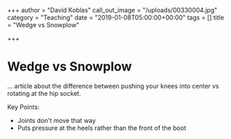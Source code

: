 +++
author = "David Koblas"
call_out_image = "/uploads/00330004.jpg"
category = "Teaching"
date = "2019-01-08T05:00:00+00:00"
tags = []
title = "Wedge vs Snowplow"

+++
# Wedge vs Snowplow

... article about the difference between pushing your knees into center vs rotating at the hip socket.

Key Points: 

* Joints don't move that way
* Puts pressure at the heels rather than the front of the boot